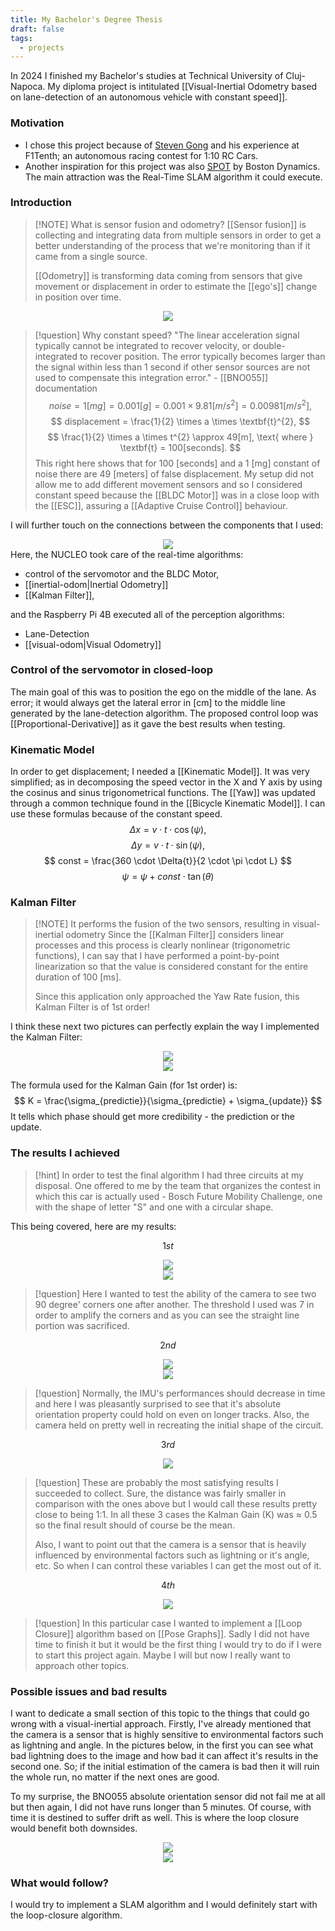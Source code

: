 ```yaml
---
title: My Bachelor's Degree Thesis
draft: false
tags:
  - projects
---
```

 In 2024 I finished my Bachelor's studies at Technical University of Cluj-Napoca. My diploma project is intitulated [[Visual-Inertial Odometry based on lane-detection of an autonomous vehicle with constant speed]].

### Motivation
* I chose this project because of [Steven Gong](https://stevengong.co/) and his experience at F1Tenth; an autonomous racing contest for 1:10 RC Cars. 
* Another inspiration for this project was also [SPOT](https://bostondynamics.com/products/spot/) by Boston Dynamics. The main attraction was the Real-Time SLAM algorithm it could execute.

### Introduction

>[!NOTE] What is sensor fusion and odometry?
>	[[Sensor fusion]] is collecting and integrating data from multiple sensors in order to get a better understanding of the process that we're monitoring than if it came from a single source.
>	
>	[[Odometry]] is transforming data coming from sensors that give movement or displacement in order to estimate the [[ego's]] change in position over time.

<div class="container" style="display: flex; justify-content: center; align-items: center;">
    <img src="../static/orientation.png" style="max-width: 100%; height: auto;">
</div>

> [!question] Why constant speed?
> "The linear acceleration signal typically cannot be integrated to recover velocity, or double-integrated to recover position. The error typically becomes larger than the signal within less than 1 second if other sensor sources are not used to compensate this integration error." - [[BNO055]] documentation
> $$
> noise = 1[mg] = 0.001[g] = 0.001 \times 9.81[m/s^{2}] = 0.00981 [m/s^{2}],
> $$
> $$
> displacement = \frac{1}{2} \times a \times \textbf{t}^{2},
> $$
> $$
> \frac{1}{2} \times a \times t^{2} \approx 49[m], \text{ where } \textbf{t} = 100[seconds].
> $$
> This right here shows that for 100 [seconds] and a 1 [mg] constant of noise there are 49 [meters] of false displacement. My setup did not allow me to add different movement sensors and so I considered constant speed because the [[BLDC Motor]] was in a close loop with the [[ESC]], assuring a [[Adaptive Cruise Control]] behaviour.
 
I will further touch on the connections between the components that I used:

<div class="container" style="display: flex; justify-content: center; align-items: center;">
    <img src="../static/connDiag.png" style="max-width: 100%; height: auto;">
</div>
Here, the NUCLEO took care of the real-time algorithms:

* control of the servomotor and the BLDC Motor,
* [[inertial-odom|Inertial Odometry]]
* [[Kalman Filter]],

and the Raspberry Pi 4B executed all of the perception algorithms:
* Lane-Detection
* [[visual-odom|Visual Odometry]]

### Control of the servomotor in closed-loop
The main goal of this was to position the ego on the middle of the lane. As error; it would always get the lateral error in [cm] to the middle line generated by the lane-detection algorithm. The proposed control loop was [[Proportional-Derivative]] as it gave the best results when testing.

### Kinematic Model
In order to get displacement; I needed a [[Kinematic Model]]. It was very simplified; as in decomposing the speed vector in the X and Y axis by using the cosinus and sinus trigonometrical functions. The [[Yaw]] was updated through a common technique found in the [[Bicycle Kinematic Model]]. I can use these formulas because of the constant speed.
$$
\Delta{x} = v \cdot t \cdot \cos(\psi),
$$
$$
\Delta{y} = v \cdot t \cdot \sin(\psi),
$$
$$
const = \frac{360 \cdot \Delta{t}}{2 \cdot \pi \cdot L}
$$
$$
\psi = \psi + const \cdot \tan(\theta)
$$
### Kalman Filter

>[!NOTE] It performs the fusion of the two sensors, resulting in visual-inertial odometry
>Since the [[Kalman Filter]] considers linear processes and this process is clearly nonlinear (trigonometric functions), I can say that I have performed a point-by-point linearization so that the value is considered constant for the entire duration of 100 [ms].
>
>Since this application only approached the Yaw Rate fusion, this Kalman Filter is of 1st order!

I think these next two pictures can perfectly explain the way I implemented the Kalman Filter:


<div class="container" style="display: flex; justify-content: center; align-items: center;">
    <img src="../static/kalman_personal.png" style="max-width: 100%; height: auto;">
</div>


<div class="container" style="display: flex; justify-content: center; align-items: center;">
    <img src="../static/retea_beziana.png" style="max-width: 100%; height: auto;">
</div>

The formula used for the Kalman Gain (for 1st order) is:
$$
K = \frac{\sigma_{predictie}}{\sigma_{predictie} + \sigma_{update}}
$$
It tells which phase should get more credibility - the prediction or the update.


### The results I achieved

>[!hint] In order to test the final algorithm I had three circuits at my disposal. One offered to me by the team that organizes the contest in which this car is actually used - Bosch Future Mobility Challenge, one with the shape of letter "S" and one with a circular shape.

This being covered, here are my results:

$$
1st
$$

<div class="container" style="display: flex; justify-content: center; align-items: center;">
    <img src="../static/first_run_path.png" style="max-width: 100%; height: auto;">
</div>

<div class="container" style="display: flex; justify-content: center; align-items: center;">
    <img src="../static/st_run.png" style="max-width: 100%; height: auto;">
</div>

> [!question] Here I wanted to test the ability of the camera to see two 90 degree' corners one after another. The threshold I used was 7 in order to amplify the corners and as you can see the straight line portion was sacrificed. 

$$
2nd
$$

<div class="container" style="display: flex; justify-content: center; align-items: center;">
    <img src="../static/second_run_path.png" style="max-width: 100%; height: auto;">
</div>

<div class="container" style="display: flex; justify-content: center; align-items: center;">
    <img src="../static/nd_run.png" style="max-width: 100%; height: auto;">
</div>

>[!question] Normally, the IMU's performances should decrease in time and here I was pleasantly surprised to see that it's absolute orientation property could hold on even on longer tracks. Also, the camera held on pretty well in recreating the initial shape of the circuit.

$$
3rd
$$

<div class="container" style="display: flex; justify-content: center; align-items: center;">
    <img src="../static/spath.png" style="max-width: 100%; height: auto;">
</div>

>[!question] These are probably the most satisfying results I succeeded to collect. Sure, the distance was fairly smaller in comparison with the ones above but I would call these results pretty close to being 1:1. In all these 3 cases the Kalman Gain (K) was ≈ 0.5 so the final result should of course be the mean.
>
>Also, I want to point out that the camera is a sensor that is heavily influenced by environmental factors such as lightning or it's angle, etc. So when I can control these variables I can get the most out of it.

$$
4th
$$
<div class="container" style="display: flex; justify-content: center; align-items: center;">
    <img src="../static/oval.png" style="max-width: 100%; height: auto;">
</div>

>[!question] In this particular case I wanted to implement a [[Loop Closure]] algorithm based on [[Pose Graphs]]. Sadly I did not have time to finish it but it would be the first thing I would try to do if I were to start this project again. Maybe I will but now I really want to approach other topics.

### Possible issues and bad results

I want to dedicate a small section of this topic to the things that could go wrong with a visual-inertial approach. Firstly, I've already mentioned that the camera is a sensor that is highly sensitive to environmental factors such as lightning and angle. In the pictures below, in the first you can see what bad lightning does to the image and how bad it can affect it's results in the second one. So; if the initial estimation of the camera is bad then it will ruin the whole run, no matter if the next ones are good. 

To my surprise, the BNO055 absolute orientation sensor did not fail me at all but then again, I did not have runs longer than 5 minutes. Of course, with time it is destined to suffer drift as well. This is where the loop closure would benefit both downsides.

<div class="container" style="display: flex; justify-content: center; align-items: center;">
    <img src="../static/purici.png" style="max-width: 100%; height: auto;">
</div>

<div class="container" style="display: flex; justify-content: center; align-items: center;">
    <img src="../static/drift.png" style="max-width: 100%; height: auto;">
</div>

### What would follow?

I would try to implement a SLAM algorithm and I would definitely start with the loop-closure algorithm.


